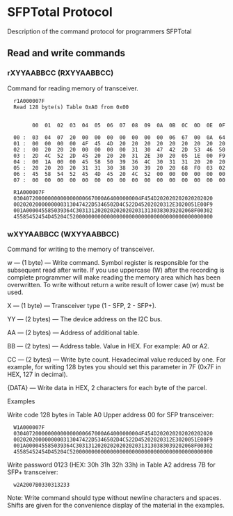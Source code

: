 # SFPTotal Protocol
Description of the command protocol for programmers SFPTotal


## Read and write commands

### rXYYAABBCC (RXYYAABBCC) ###

Command for reading memory of transceiver.

      r1A000007F
      Read 128 byte(s) Table 0xA0 from 0x00


            00  01  02  03  04  05  06  07  08  09  0A  0B  0C  0D  0E  0F

      00 :  03  04  07  20  00  00  00  00  00  00  00  06  67  00  0A  64
      01 :  00  00  00  00  4F  45  4D  20  20  20  20  20  20  20  20  20
      02 :  00  20  20  20  00  00  00  00  31  30  47  42  2D  53  46  50
      03 :  2D  4C  52  2D  45  20  20  20  31  2E  30  20  05  1E  00  F9
      04 :  00  1A  00  00  45  58  50  39  36  4C  30  31  31  20  20  20
      05 :  20  20  20  20  31  31  30  38  30  39  20  20  68  F0  03  02
      06 :  45  58  54  52  45  4D  45  20  4C  52  00  00  00  00  00  00
      07 :  00  00  00  00  00  00  00  00  00  00  00  00  00  00  00  00

      R1A000007F  
      03040720000000000000000667000A64000000004F454D202020202020202020
      0020202000000000313047422D5346502D4C522D45202020312E3020051E00F9
      001A000045585039364C30313120202020202020313130383039202068F00302
      45585452454D45204C5200000000000000000000000000000000000000000000



### wXYYAABBCC (WXYYAABBCC)
Command for writing to the memory of transceiver.

w — (1 byte) — Write command. Symbol register is responsible for the subsequent read after write. If you use uppercase (W) after the recording is complete programmer will make reading the memory area which has been overwritten. To write without return a write result of lower case (w) must be used.

X — (1 byte) — Transceiver type (1 - SFP, 2 - SFP+).

YY — (2 bytes) — The device address on the I2C bus.

AA — (2 bytes) — Address of additional table.

BB — (2 bytes) — Address table. Value in HEX. For example: A0 or A2.

СС — (2 bytes) — Write byte count. Hexadecimal value reduced by one. For example, for writing 128 bytes you should set this parameter in 7F (0x7F in HEX, 127 in decimal).

{DATA} — Write data in HEX, 2 characters for each byte of the parcel.


Examples

Write code 128 bytes in Table A0 Upper address 00 for SFP transceiver:

      W1A000007F
      03040720000000000000000667000A64000000004F454D202020202020202020
      0020202000000000313047422D5346502D4C522D45202020312E3020051E00F9
      001A000045585039364C30313120202020202020313130383039202068F00302
      45585452454D45204C5200000000000000000000000000000000000000000000
      
Write password 0123 (HEX: 30h 31h 32h 33h) in Table A2 address 7B for SFP+ transceiver:

      w2A2007B0330313233
      
Note: Write command should type without newline characters and spaces. Shifts are given for the convenience display of the material in the examples.
